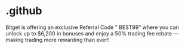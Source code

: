 # .github
Bitget is offering  an exclusive Referral Code " BEST99" where you can unlock up to $6,200 in bonuses and enjoy a 50% trading fee rebate — making trading more rewarding than ever!

